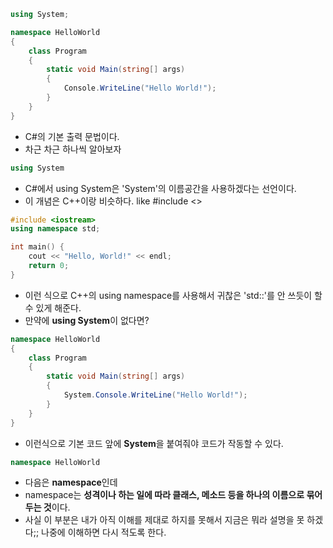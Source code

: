 
```C#
using System;

namespace HelloWorld
{
    class Program
    {
        static void Main(string[] args)
        {
            Console.WriteLine("Hello World!");
        }
    }
}
```
  * C#의 기본 출력 문법이다.
  * 차근 차근 하나씩 알아보자

```C#
using System
```
  * C#에서 using System은 'System'의 이름공간을 사용하겠다는 선언이다.
  * 이 개념은 C++이랑 비슷하다. like #include <>

```C++
#include <iostream>
using namespace std;

int main() {
    cout << "Hello, World!" << endl;
    return 0;
}

```
  * 이런 식으로 C++의 using namespace를 사용해서 귀찮은 'std::'를 안 쓰듯이 할 수 있게 해준다.
  * 만약에 **using System**이 없다면?

```C#
namespace HelloWorld
{
    class Program
    {
        static void Main(string[] args)
        {
            System.Console.WriteLine("Hello World!");
        }
    }
}
```
  * 이런식으로 기본 코드 앞에 **System**을 붙여줘야 코드가 작동할 수 있다.

```C#
namespace HelloWorld
```
  * 다음은 **namespace**인데
  * namespace는 **성격이나 하는 일에 따라 클래스, 메소드 등을 하나의 이름으로 묶어 두는 것**이다.
  * 사실 이 부분은 내가 아직 이해를 제대로 하지를 못해서 지금은 뭐라 설명을 못 하겠다;; 나중에 이해하면 다시 적도록 한다.
  
